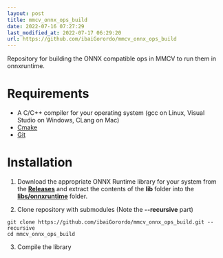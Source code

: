 ```yaml
---
layout: post
title: mmcv_onnx_ops_build
date: 2022-07-16 07:27:29 
last_modified_at: 2022-07-17 06:29:20 
url: https://github.com/ibaiGorordo/mmcv_onnx_ops_build
---
```

 Repository for building the ONNX compatible ops in MMCV to run them in onnxruntime.

# Requirements
* A C/C++ compiler for your operating system (gcc on Linux, Visual Studio on Windows, CLang on Mac)
* [Cmake](https://cmake.org/)
* [Git](https://git-scm.com/book/en/v2/Getting-Started-Installing-Git)


# Installation
1. Download the appropriate ONNX Runtime library for your system from the **[Releases](https://github.com/microsoft/onnxruntime/releases)** and extract the contents of the **lib** folder into the **[libs/onnxruntime](https://github.com/ibaiGorordo/mmcv_onnx_ops_build/tree/main/libs/onnxruntime)** folder.

2. Clone repository with submodules (Note the **--recursive** part)
```
git clone https://github.com/ibaiGorordo/mmcv_onnx_ops_build.git --recursive
cd mmcv_onnx_ops_build
```

3. Compile the library
